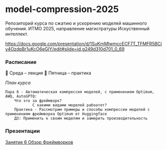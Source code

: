 # model-compression-2025

Репозиторий курса по сжатию и ускорению моделей машинного обучения.
ИТМО 2025, направление магистратуры Искуственный интеллект.

https://docs.google.com/presentation/d/1SuKmMIwmccECF7T_TFMFR5BCiy4OzdpBr1uKcO6eGIY/edit#slide=id.g249d310d701_0_69

### Расписание

📅 Среда – лекция
📅 Пятница – практика

*План курса*

    Пара 6 - Автоматическая компрессия моделей, с применением Optimum, AWQ, AutoGPTQ:
        Что это за фреймворк?
                С какими видами моделей рабоатет?
        Практика - Рассмотрим примеры и способы компрессии моделей с применением фреймворка Optimum от Huggingface
        ДЗ: Применить к своим моделям и замерить производительность

### Презентации
[Занятие 6 Обзор Фреймворков](https://docs.google.com/presentation/d/1SuKmMIwmccECF7T_TFMFR5BCiy4OzdpBr1uKcO6eGIY/edit?usp=sharing)
